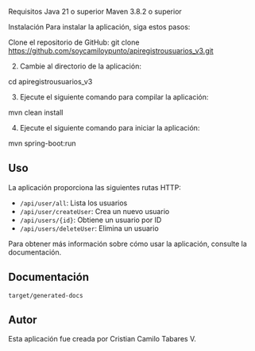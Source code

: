 Requisitos
Java 21 o superior
Maven 3.8.2 o superior

Instalación
Para instalar la aplicación, siga estos pasos:

Clone el repositorio de GitHub:
git clone https://github.com/soycamiloypunto/apiregistrousuarios_v3.git


2. Cambie al directorio de la aplicación:

cd apiregistrousuarios_v3


3. Ejecute el siguiente comando para compilar la aplicación:

mvn clean install


4. Ejecute el siguiente comando para iniciar la aplicación:

mvn spring-boot:run


## Uso

La aplicación proporciona las siguientes rutas HTTP:

* `/api/user/all`: Lista los usuarios
* `/api/user/createUser`: Crea un nuevo usuario
* `/api/users/{id}`: Obtiene un usuario por ID
* `/api/users/deleteUser`: Elimina un usuario

Para obtener más información sobre cómo usar la aplicación, consulte la documentación.

## Documentación

`target/generated-docs`

## Autor

Esta aplicación fue creada por Cristian Camilo Tabares V.
